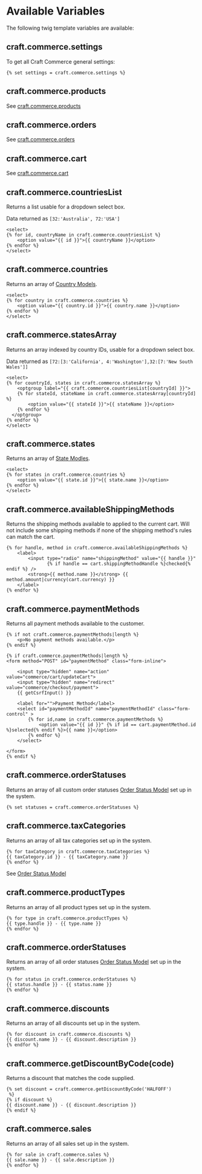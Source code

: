 # Available Variables

The following twig template variables are available:

## craft.commerce.settings

To get all Craft Commerce general settings:

```twig
{% set settings = craft.commerce.settings %}
```
## craft.commerce.products

See [craft.commerce.products](craft-commerce-products.md)

## craft.commerce.orders

See [craft.commerce.orders](craft-commerce-orders.md)

## craft.commerce.cart

See [craft.commerce.cart](craft-commerce-cart.md)

## craft.commerce.countriesList

Returns a list usable for a dropdown select box.

Data returned as `[32:'Australia', 72:'USA']`

```twig
<select>
{% for id, countryName in craft.commerce.countriesList %}
	<option value="{{ id }}">{{ countryName }}</option>
{% endfor %}
</select>
```
## craft.commerce.countries

Returns an array of [Country Models](country-model.md).


```twig
<select>
{% for country in craft.commerce.countries %}
	<option value="{{ country.id }}">{{ country.name }}</option>
{% endfor %}
</select>
```

## craft.commerce.statesArray

Returns an array indexed by country IDs, usable for a dropdown select box.

Data returned as `[72:[3:'California', 4:'Washington'],32:[7:'New South Wales']]`

```twig
<select>
{% for countryId, states in craft.commerce.statesArray %}
	<optgroup label="{{ craft.commerce.countriesList[countryId] }}">
	{% for stateId, stateName in craft.commerce.statesArray[countryId] %}
		<option value="{{ stateId }}">{{ stateName }}</option>
	{% endfor %}
  </optgroup>
{% endfor %}
</select>
```

## craft.commerce.states

Returns an array of [State Modles](state-model.md).


```twig
<select>
{% for states in craft.commerce.countries %}
	<option value="{{ state.id }}">{{ state.name }}</option>
{% endfor %}
</select>
```

## craft.commerce.availableShippingMethods

Returns the shipping methods available to applied to the current cart. Will not include some shipping methods if none of the shipping method's rules can match the cart.

```twig
{% for handle, method in craft.commerce.availableShippingMethods %}
    <label>
        <input type="radio" name="shippingMethod" value="{{ handle }}"
               {% if handle == cart.shippingMethodHandle %}checked{% endif %} />
        <strong>{{ method.name }}</strong> {{ method.amount|currency(cart.currency) }}
    </label>
{% endfor %}
```

## craft.commerce.paymentMethods

Returns all payment methods available to the customer.

```twig
{% if not craft.commerce.paymentMethods|length %}
    <p>No payment methods available.</p>
{% endif %}

{% if craft.commerce.paymentMethods|length %}
<form method="POST" id="paymentMethod" class="form-inline">

    <input type="hidden" name="action" value="commerce/cart/updateCart">
    <input type="hidden" name="redirect" value="commerce/checkout/payment">
    {{ getCsrfInput() }}

    <label for="">Payment Method</label>
    <select id="paymentMethodId" name="paymentMethodId" class="form-control" >
        {% for id,name in craft.commerce.paymentMethods %}
            <option value="{{ id }}" {% if id == cart.paymentMethod.id %}selected{% endif %}>{{ name }}</option>
        {% endfor %}
    </select>

</form>
{% endif %}
```

## craft.commerce.orderStatuses

Returns an array of all custom order statuses [Order Status Model](order-status-model.md) set up in the system.

```twig
{% set statuses = craft.commerce.orderStatuses %}
```
## craft.commerce.taxCategories

Returns an array of all tax categories set up in the system.

```twig
{% for taxCategory in craft.commerce.taxCategories %}
{{ taxCategory.id }} - {{ taxCategory.name }}
{% endfor %}
```

See [Order Status Model](order-status-model.md)

## craft.commerce.productTypes

Returns an array of all product types set up in the system.

```twig
{% for type in craft.commerce.productTypes %}
{{ type.handle }} - {{ type.name }}
{% endfor %}
```

## craft.commerce.orderStatuses

Returns an array of all order statuses [Order Status Model](order-status-model.md) set up in the system.

```twig
{% for status in craft.commerce.orderStatuses %}
{{ status.handle }} - {{ status.name }}
{% endfor %}
```

## craft.commerce.discounts

Returns an array of all discounts set up in the system.

```twig
{% for discount in craft.commerce.discounts %}
{{ discount.name }} - {{ discount.description }}
{% endfor %}
```

## craft.commerce.getDiscountByCode(code)

Returns a discount that matches the code supplied.

```twig
{% set discount = craft.commerce.getDiscountByCode('HALFOFF')
 %}
{% if discount %}
{{ discount.name }} - {{ discount.description }}
{% endif %}
```

## craft.commerce.sales

Returns an array of all sales set up in the system.

```twig
{% for sale in craft.commerce.sales %}
{{ sale.name }} - {{ sale.description }}
{% endfor %}
```
